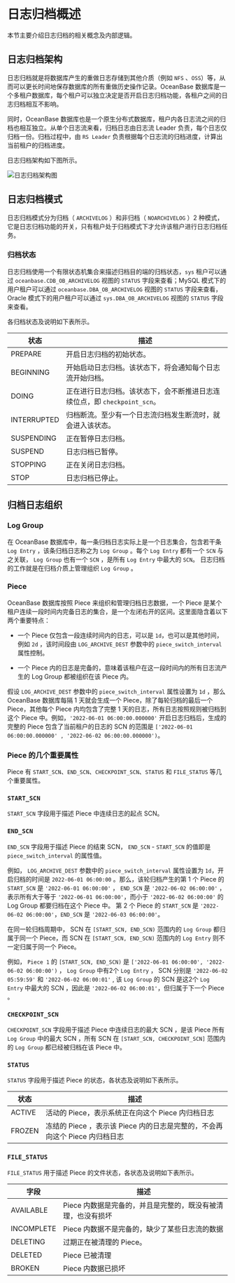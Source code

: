 
# 日志归档概述

本节主要介绍日志归档的相关概念及内部逻辑。

## 日志归档架构

日志归档就是将数据库产生的重做日志存储到其他介质（例如 `NFS` 、`OSS`）等，从而可以更长时间地保存数据库的所有重做历史操作记录。OceanBase 数据库是一个多租户数据库，每个租户可以独立决定是否开启日志归档功能，各租户之间的日志归档相互不影响。

同时，OceanBase 数据库也是一个原生分布式数据库，租户内各日志流之间的归档也相互独立。从单个日志流来看，归档日志由日志流 Leader 负责，每个日志仅归档一份。归档过程中，由 `RS Leader` 负责根据每个日志流的归档进度，计算出当前租户的归档进度。

日志归档架构如下图所示。

![日志归档架构图](https://obbusiness-private.oss-cn-shanghai.aliyuncs.com/doc/img/observer-enterprise/V4.0.0/user-guide/log-archive-architecture.png)

## 日志归档模式

日志归档模式分为归档（ `ARCHIVELOG` ）和非归档（ `NOARCHIVELOG` ）2 种模式，它是日志归档功能的开关，只有租户处于归档模式下才允许该租户进行日志归档任务。

### 归档状态

日志归档使用一个有限状态机集合来描述归档目的端的归档状态，`sys` 租户可以通过 `oceanbase.CDB_OB_ARCHIVELOG` 视图的 `STATUS` 字段来查看；MySQL 模式下的用户租户可以通过 `oceanbase.DBA_OB_ARCHIVELOG` 视图的 `STATUS` 字段来查看， Oracle 模式下的用户租户可以通过 `sys.DBA_OB_ARCHIVELOG` 视图的 `STATUS` 字段来查看。

各归档状态及说明如下表所示。

| 状态         | 描述                                                       |
|--------------|------------------------------------------------------------|
| PREPARE      | 开启日志归档的初始状态。                                         |
| BEGINNING    | 开始启动日志归档。该状态下，将会通知每个日志流开始归档。            |
| DOING        | 正在进行日志归档。该状态下，会不断推进日志连续位点，即 `checkpoint_scn`。|
| INTERRUPTED  | 归档断流。至少有一个日志流归档发生断流时，就会进入该状态。               |
| SUSPENDING   | 正在暂停日志归档。                                                 |
| SUSPEND      | 日志归档已暂停。                                                 |
| STOPPING     | 正在关闭日志归档。                                               |
| STOP         | 日志归档已停止。                                                 |

## 归档日志组织

### Log Group

在 OceanBase 数据库中，每一条归档日志实际上是一个日志集合，包含若干条 `Log Entry` ，该条归档日志称之为 `Log Group` 。每个 `Log Entry` 都有一个 `SCN` 与之关联， `Log Group` 也有一个 `SCN` ，是所有 `Log Entry` 中最大的 `SCN`。 日志归档的工作就是在归档介质上管理组织 `Log Group` 。

### Piece

OceanBase 数据库按照 Piece 来组织和管理归档日志数据，一个 Piece 是某个租户连续一段时间内完备日志的集合，是一个左闭右开的区间。这里面隐含着以下两个重要特点：

* 一个 Piece 仅包含一段连续时间内的日志，可以是 `1d`，也可以是其他时间，例如 `2d` ，该时间段由 `LOG_ARCHIVE_DEST` 参数中的 `piece_switch_interval` 属性控制。

* 一个 Piece 内的日志是完备的，意味着该租户在这一段时间内的所有日志流产生的 Log Group 都被组织在该 Piece 内。

假设 `LOG_ARCHIVE_DEST` 参数中的 `piece_switch_interval` 属性设置为 `1d` ，那么 OceanBase 数据库每隔 1 天就会生成一个 Piece，除了每轮归档的最后一个 Piece，其他每个 Piece 内均包含了完整 1 天的日志，所有日志按照规则被归档到这个 Piece 中。例如，`'2022-06-01 06:00:00.000000'` 开启日志归档后，生成的完整的 Piece 包含了当前租户的日志的 SCN 的范围是 `['2022-06-01 06:00:00.000000' , '2022-06-02 06:00:00.000000')`。

### Piece 的几个重要属性

Piece 有 `START_SCN`、`END_SCN`、`CHECKPOINT_SCN`、`STATUS` 和 `FILE_STATUS` 等几个重要属性。

### `START_SCN`

`START_SCN` 字段用于描述 Piece 中连续日志的起点 SCN。

### `END_SCN`

`END_SCN` 字段用于描述 Piece 的结束 SCN， `END_SCN` - `START_SCN` 的值即是 `piece_switch_interval` 的属性值。

例如， `LOG_ARCHIVE_DEST` 参数中的 `piece_switch_interval` 属性设置为 `1d`，开启归档的时间是 `2022-06-01 06:00:00` 。那么，该轮归档产生的第 1 个 Piece 的 `START_SCN` 是 `'2022-06-01 06:00:00'` ， `END_SCN` 是 `'2022-06-02 06:00:00'` ，表示所有大于等于 `'2022-06-01 06:00:00'`，而小于 `'2022-06-02 06:00:00'` 的 Log Group 都要归档在这个 Piece 中。 第 2 个 Piece 的 `START_SCN` 是 `'2022-06-02 06:00:00'`，`END_SCN` 是 `'2022-06-03 06:00:00'`。

在同一轮归档周期中， SCN 在 `[START_SCN, END_SCN)` 范围内的 `Log Group` 都归属于同一个 Piece，而 SCN 在 `[START_SCN, END_SCN)` 范围内的 `Log Entry` 则不一定归属于同一个 Piece。

例如， `Piece 1` 的 `[START_SCN, END_SCN)` 是 `['2022-06-01 06:00:00', '2022-06-02 06:00:00')` ， `Log Group` 中有2个 `Log Entry` ， SCN 分别是 `'2022-06-02 05:59:59'` 和 `'2022-06-02 06:00:01'` , 该 `Log Group` 的 SCN 是这2个 `Log Entry` 中最大的 SCN ，因此是 `'2022-06-02 06:00:01'`，但归属于下一个 Piece 。

### `CHECKPOINT_SCN`

`CHECKPOINT_SCN` 字段用于描述 Piece 中连续日志的最大 SCN ，是该 Piece 所有 `Log Group` 中的最大 SCN ，所有 SCN 在 `[START_SCN, CHECKPOINT_SCN]` 范围内的 `Log Group` 都已经被归档在该 Piece 中。

### `STATUS`

`STATUS` 字段用于描述 Piece 的状态，各状态及说明如下表所示。

| 状态    |               描述                                                       |
|---------|--------------------------------------------------------------------------|
| ACTIVE  | 活动的 Piece，表示系统正在向这个 Piece 内归档日志                         |
| FROZEN  | 冻结的 Piece ，表示该 Piece 内的日志是完整的，不会再向这个 Piece 内归档日志 |
  
### `FILE_STATUS`

`FILE_STATUS` 用于描述 Piece 的文件状态，各状态及说明如下表所示。

|  字段       |               描述                                        |
|-------------|-----------------------------------------------------------|
| AVAILABLE   | Piece 内数据是完备的，并且是完整的，既没有被清理，也没有损坏   |
| INCOMPLETE  | Piece 内数据不是完备的，缺少了某些日志流的数据                |
| DELETING    | 过期正在被清理的 Piece。                                    |
| DELETED     | Piece 已被清理                                             |
| BROKEN      | Piece 内数据已损坏                                         |
